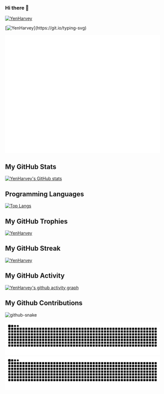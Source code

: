 ### Hi there 👋

[![YenHarvey](https://readme-typing-svg.demolab.com/?lines=在Rust的稳固中探寻;C++的迷宫里穿梭;Python的简洁中挥洒;React的变幻中舞动。我是代码世界的探险家！)](https://git.io/typing-svg)

[![YenHarvey](https://readme-typing-svg.demolab.com/?lines=Exploring+in+Rust's+stability;Navigating+through+C++'s+maze;Flowing+in+Python's+simplicity;Dancing+in+React's+dynamism.+I'm+an+adventurer+in+the+world+of+code!)](https://git.io/typing-svg)

![Metrics](/github-metrics.svg)
<!-- ![Metrics](https://metrics.lecoq.io/Yenharvey?template=classic&lines=1&base=header%2C%20activity%2C%20community%2C%20repositories%2C%20metadata&base.indepth=false&base.hireable=false&base.skip=false&lines=false&lines.sections=base&lines.repositories.limit=4&lines.history.limit=1&lines.delay=0&config.timezone=Asia%2FHong_Kong) -->
<!--
**YenHarvey/YenHarvey** is a ✨ _special_ ✨ repository because its `README.md` (this file) appears on your GitHub profile.

Here are some ideas to get you started:

- 🔭 I’m currently working on ...
- 🌱 I’m currently learning ...
- 👯 I’m looking to collaborate on ...
- 🤔 I’m looking for help with ...
- 💬 Ask me about ...
- 📫 How to reach me: ...
- 😄 Pronouns: ...
- ⚡ Fun fact: ...
-->

## My GitHub Stats

[![YenHarvey's GitHub stats](https://github-readme-stats.vercel.app/api?username=YenHarvey)](https://github.com/anuraghazra/github-readme-stats)

## Programming Languages

[![Top Langs](https://github-readme-stats.vercel.app/api/top-langs/?username=YenHarvey&layout=compact)](https://github.com/anuraghazra/github-readme-stats)

## My GitHub Trophies

[![YenHarvey](https://github-profile-trophy.vercel.app/?username=YenHarvey&row=2&column=3)](https://github.com/ryo-ma/github-profile-trophy)

## My GitHub Streak

[![YenHarvey](https://github-readme-streak-stats.herokuapp.com/?user=YenHarvey)](https://git.io/streak-stats)

## My GitHub Activity

[![YenHarvey's github activity graph](https://github-readme-activity-graph.vercel.app/graph?username=YenHarvey&theme=github)](https://github.com/ashutosh00710/github-readme-activity-graph)

## My Github Contributions

<picture>
  <source media="(prefers-color-scheme: dark)" srcset="github-snake-dark.svg" />
  <source media="(prefers-color-scheme: light)" srcset="github-snake.svg" />
  <img alt="github-snake" src="github-snake.svg" />
</picture>

![YenHarvey](https://raw.githubusercontent.com/YenHarvey/YenHarvey/output/github-contribution-grid-snake.svg)
![YenHarvey](https://raw.githubusercontent.com/YenHarvey/YenHarvey/output/github-contribution-grid-snake-dark.svg)

<!-- 花式分割线 -->
<!-- ---

![](https://visitor-badge.glitch.me/badge?page_id=YenHarvey.readme) -->
